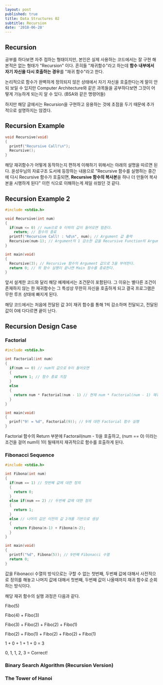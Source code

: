 ```yaml
---
layout: post
published: true
title: Data Structures 02
subtitle: Recursion
date: '2018-06-28'
---
```

## Recursion

공부를 하다보면 자주 접하는 형태이지만, 본인은 실제 사용하는 코드에서는 잘 구현 해본적은 없는 형태가 "Recursion" 이다. 흔히들 "재귀함수"라고 하는데 **함수 내부에서 자기 자신을 다시 호출하는 경우**를 "재귀 함수"라고 한다.

논리적으로 함수가 완벽하게 정의되지 않은 상태에서 자기 자신을 호출한다는게 말이 안되 보일 수 있지만 Computer Architecture와 같은 과목들을 공부하다보면 그것이 어떻게 가능하게 되는지 알 수 있다. (BSA와 같은 명령어들)

하지만 해당 글에서는 Recursion을 구현하고 응용하는 것에 초점을 두기 때문에 추가적으로 설명하지는 않겠다.

## Recursion Example  
  
```c
void Recursive(void)
{
  printf("Recursive Call!\n");
  Recursive();
}
```

해당 재귀함수가 어떻게 동작하는지 편하게 이해하기 위해서는 아래의 설명을 따르면 된다. 윤성우님의 자료구조 도서에 등장하는 내용으로 "Recursive 함수를 실행하는 중간에 다시 Recursive 함수가 호출되면, **Recursive 함수의 복사본**을 하나 더 만들어 복사본을 시행하게 된다" 이런 식으로 이해하는게 제일 쉬웠던 것 같다.

## Recursion Example 2

```c
#include <stdio.h>

void Recursive(int num)
{
  if(num <= 0) // num으로 0 이하의 값이 들어오면 멈춘다.
    return; // 함수의 종료
  printf("Recursive Call! : %d\n", num); // Argument 값 출력
  Recursive(num-1); // Argument의 1 감소한 값을 Recursive Function의 Argument 값으로 준다.
}

int main(void)
{
  Recursive(3); // Recursive 함수의 Argument 값으로 3을 부여한다.
  return 0; // 위 함수 실행이 끝나면 Main 함수를 종료한다.
}
```

앞서 설계한 코드와 달리 해당 예제에서는 조건문이 포함된다. 그 이유는 별다른 조건이 존재하지 않는 한 재귀함수는 그 특성상 무한히 자신을 호출하게 되고 결국 프로그램은 무한 루프 상태에 빠지게 된다.

해당 코드에서는 처음에 전달된 값 3이 재귀 함수를 통해 1씩 감소하며 전달되고, 전달된 값이 0에 다다르면 끝이 난다.

## Recursion Design Case

### Factorial

```c
#include <stdio.h>

int Factorial(int num)
{
  if(num == 0) // num의 값으로 0이 들어오면
  {
    return 1; // 함수 종료 지점
  }
  else
  {
    return num * Factorial(num - 1) // 현재 num * Factorial(num - 1) 재귀 실행
  }
}

int main(void)
{
  prinf("9! = %d", Factorial(9)); // 9에 대한 Factorial 함수 실행
}
```

Factorial 함수의 Return 부분에 Factorail(num - 1)을 호출하고, (num == 0) 이라는 조건을 걸어 num이 1이 될때까지 재귀적으로 함수를 호출하게 된다.

### Fibonacci Sequence

```c
#include <stdio.h>

int Fibona(int num)
{
  if(num == 1) // 첫번째 값에 대한 정의
  {
    return 0;
  }
  else if(num == 2) // 두번째 값에 대한 정의
  {
    return 1;
  }
  else // 나머지 값은 이전의 값 2개를 기반으로 생성
  {
    return Fibona(n-1) + Fibona(n-2);
  }
}

int main(void)
{
  printf("%d", Fibona(5)); // 9번째 Fibonacci 수열
  return 0;
}
```
값을 Fibonacci 수열의 방식으로는 구할 수 없는 첫번째, 두번째 값에 대해서 사전적으로 정의를 해놓고 나머지 값에 대해서 첫번째, 두번째 값이 나올때까지 재귀 함수로 순회하는 방식이다.

해당 재귀 함수의 실행 과정은 다음과 같다.

Fibo(5)

Fibo(4) + Fibo(3)

Fibo(3) + Fibo(2) + Fibo(2) + Fibo(1)

Fibo(2) + Fibo(1) + Fibo(2) + Fibo(2) + Fibo(1)

1 + 0 + 1 + 1 + 0 = 3

0, 1, 1, 2, 3 = Correct!

### Binary Search Algorithm (Recursion Version)



### The Tower of Hanoi


